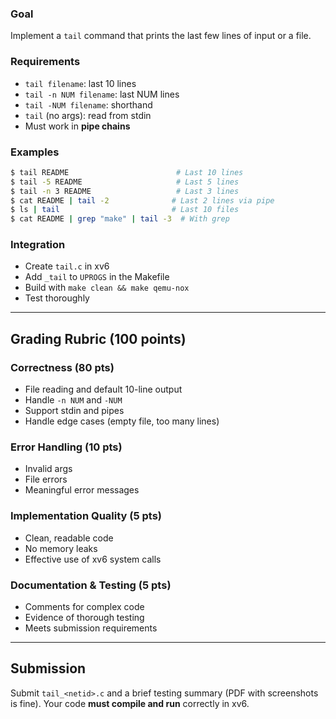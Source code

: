 ### Goal

Implement a `tail` command that prints the last few lines of input or a file.

### Requirements

* `tail filename`: last 10 lines
* `tail -n NUM filename`: last NUM lines
* `tail -NUM filename`: shorthand
* `tail` (no args): read from stdin
* Must work in **pipe chains**

### Examples

```bash
$ tail README                        # Last 10 lines
$ tail -5 README                     # Last 5 lines
$ tail -n 3 README                   # Last 3 lines
$ cat README | tail -2              # Last 2 lines via pipe
$ ls | tail                         # Last 10 files
$ cat README | grep "make" | tail -3  # With grep
```

### Integration

* Create `tail.c` in xv6
* Add `_tail` to `UPROGS` in the Makefile
* Build with `make clean && make qemu-nox`
* Test thoroughly

---

## Grading Rubric (100 points)

### Correctness (80 pts)

* File reading and default 10-line output
* Handle `-n NUM` and `-NUM`
* Support stdin and pipes
* Handle edge cases (empty file, too many lines)

### Error Handling (10 pts)

* Invalid args
* File errors
* Meaningful error messages

### Implementation Quality (5 pts)

* Clean, readable code
* No memory leaks
* Effective use of xv6 system calls

### Documentation & Testing (5 pts)

* Comments for complex code
* Evidence of thorough testing
* Meets submission requirements

---

## Submission

Submit `tail_<netid>.c` and a brief testing summary (PDF with screenshots is fine).
Your code **must compile and run** correctly in xv6.
